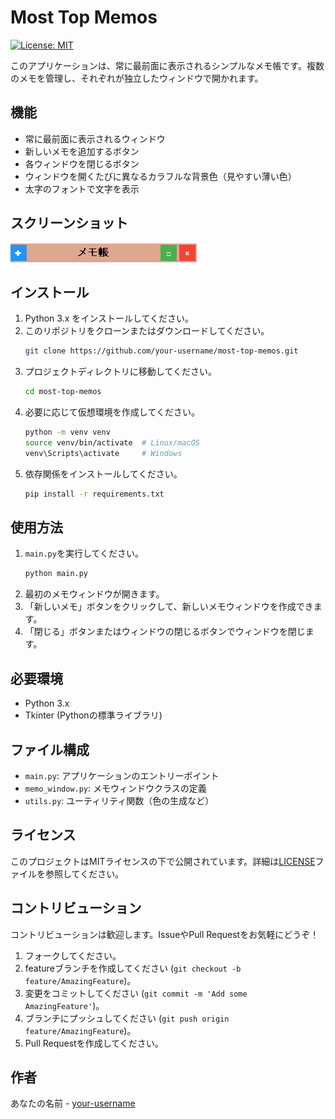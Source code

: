 # Most Top Memos

[![License: MIT](https://img.shields.io/badge/License-MIT-yellow.svg)](https://opensource.org/licenses/MIT)

このアプリケーションは、常に最前面に表示されるシンプルなメモ帳です。複数のメモを管理し、それぞれが独立したウィンドウで開かれます。

## 機能

- 常に最前面に表示されるウィンドウ
- 新しいメモを追加するボタン
- 各ウィンドウを閉じるボタン
- ウィンドウを開くたびに異なるカラフルな背景色（見やすい薄い色）
- 太字のフォントで文字を表示

## スクリーンショット

![Screenshot](img/screenshot.png) <!-- スクリーンショットを追加してください -->

## インストール

1. Python 3.x をインストールしてください。
2. このリポジトリをクローンまたはダウンロードしてください。
   ```bash
   git clone https://github.com/your-username/most-top-memos.git
   ```
3. プロジェクトディレクトリに移動してください。
   ```bash
   cd most-top-memos
   ```
4. 必要に応じて仮想環境を作成してください。
   ```bash
   python -m venv venv
   source venv/bin/activate  # Linux/macOS
   venv\Scripts\activate     # Windows
   ```
5. 依存関係をインストールしてください。
   ```bash
   pip install -r requirements.txt
   ```

## 使用方法

1. `main.py`を実行してください。
   ```bash
   python main.py
   ```
2. 最初のメモウィンドウが開きます。
3. 「新しいメモ」ボタンをクリックして、新しいメモウィンドウを作成できます。
4. 「閉じる」ボタンまたはウィンドウの閉じるボタンでウィンドウを閉じます。

## 必要環境

- Python 3.x
- Tkinter (Pythonの標準ライブラリ)

## ファイル構成

- `main.py`: アプリケーションのエントリーポイント
- `memo_window.py`: メモウィンドウクラスの定義
- `utils.py`: ユーティリティ関数（色の生成など）

## ライセンス

このプロジェクトはMITライセンスの下で公開されています。詳細は[LICENSE](LICENSE)ファイルを参照してください。

## コントリビューション

コントリビューションは歓迎します。IssueやPull Requestをお気軽にどうぞ！

1. フォークしてください。
2. featureブランチを作成してください (`git checkout -b feature/AmazingFeature`)。
3. 変更をコミットしてください (`git commit -m 'Add some AmazingFeature'`)。
4. ブランチにプッシュしてください (`git push origin feature/AmazingFeature`)。
5. Pull Requestを作成してください。

## 作者

あなたの名前 - [your-username](https://github.com/your-username)